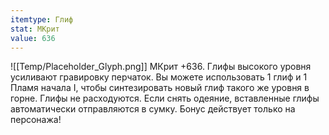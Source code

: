 ```yaml
---
itemtype: Глиф
stat: МКрит 
value: 636
---
```

![[Temp/Placeholder_Glyph.png]]
МКрит +636. Глифы высокого уровня усиливают гравировку перчаток. Вы можете использовать 1 глиф и 1 Пламя начала I, чтобы синтезировать новый глиф такого же уровня в горне. Глифы не расходуются. Если снять одеяние, вставленные глифы автоматически отправляются в сумку. Бонус действует только на персонажа!
